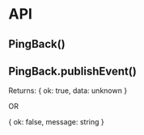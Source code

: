 
# API

## PingBack()

## PingBack.publishEvent()

Returns:
{ ok: true, data: unknown }

OR

{ ok: false, message: string }